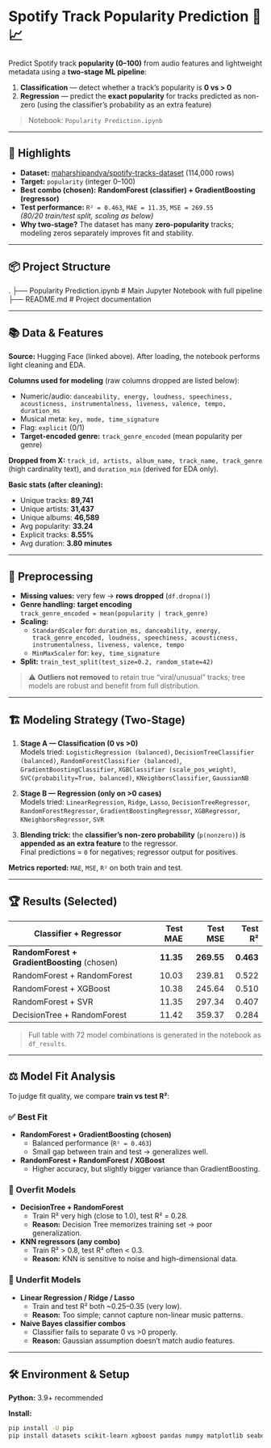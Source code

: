 # Spotify Track Popularity Prediction 🎵📈

Predict Spotify track **popularity (0–100)** from audio features and lightweight metadata using a **two-stage ML pipeline**:

1) **Classification** — detect whether a track’s popularity is **0 vs > 0**  
2) **Regression** — predict the **exact popularity** for tracks predicted as non-zero (using the classifier’s probability as an extra feature)

> Notebook: `Popularity Prediction.ipynb`

---

## 🚀 Highlights

- **Dataset:** [maharshipandya/spotify-tracks-dataset](https://huggingface.co/datasets/maharshipandya/spotify-tracks-dataset) (114,000 rows)
- **Target:** `popularity` (integer 0–100)
- **Best combo (chosen):** **RandomForest (classifier) + GradientBoosting (regressor)**
- **Test performance:** `R² = 0.463`, `MAE = 11.35`, `MSE = 269.55`  
  *(80/20 train/test split, scaling as below)*
- **Why two-stage?** The dataset has many **zero-popularity** tracks; modeling zeros separately improves fit and stability.

---

## 📦 Project Structure
.
├── Popularity Prediction.ipynb   # Main Jupyter Notebook with full pipeline
├── README.md                     # Project documentation


---

## 📚 Data & Features

**Source:** Hugging Face (linked above). After loading, the notebook performs light cleaning and EDA.

**Columns used for modeling** (raw columns dropped are listed below):
- Numeric/audio: `danceability, energy, loudness, speechiness, acousticness, instrumentalness, liveness, valence, tempo, duration_ms`
- Musical meta: `key, mode, time_signature`
- Flag: `explicit` (0/1)
- **Target-encoded genre:** `track_genre_encoded` (mean popularity per genre)

**Dropped from X:** `track_id, artists, album_name, track_name, track_genre` (high cardinality text), and `duration_min` (derived for EDA only).

**Basic stats (after cleaning):**
- Unique tracks: **89,741**
- Unique artists: **31,437**
- Unique albums: **46,589**
- Avg popularity: **33.24**
- Explicit tracks: **8.55%**
- Avg duration: **3.80 minutes**

---

## 🧹 Preprocessing

- **Missing values:** very few → **rows dropped** (`df.dropna()`)
- **Genre handling:** **target encoding**  
  `track_genre_encoded = mean(popularity | track_genre)`
- **Scaling:**
  - `StandardScaler` for: `duration_ms, danceability, energy, track_genre_encoded, loudness, speechiness, acousticness, instrumentalness, liveness, valence, tempo`
  - `MinMaxScaler` for: `key, time_signature`
- **Split:** `train_test_split(test_size=0.2, random_state=42)`

> ⚠️ **Outliers not removed** to retain true “viral/unusual” tracks; tree models are robust and benefit from full distribution.

---

## 🏗️ Modeling Strategy (Two-Stage)

1. **Stage A — Classification (0 vs >0)**  
   Models tried: `LogisticRegression (balanced)`, `DecisionTreeClassifier (balanced)`, `RandomForestClassifier (balanced)`, `GradientBoostingClassifier`, `XGBClassifier (scale_pos_weight)`, `SVC(probability=True, balanced)`, `KNeighborsClassifier`, `GaussianNB`

2. **Stage B — Regression (only on >0 cases)**  
   Models tried: `LinearRegression`, `Ridge`, `Lasso`, `DecisionTreeRegressor`, `RandomForestRegressor`, `GradientBoostingRegressor`, `XGBRegressor`, `KNeighborsRegressor`, `SVR`

3. **Blending trick:** the **classifier’s non-zero probability** (`p(nonzero)`) is **appended as an extra feature** to the regressor.  
   Final predictions = `0` for negatives; regressor output for positives.

**Metrics reported:** `MAE`, `MSE`, `R²` on both train and test.

---

## 🏆 Results (Selected)

| Classifier + Regressor             | Test MAE | Test MSE | Test R² |
|------------------------------------|---------:|---------:|--------:|
| **RandomForest + GradientBoosting** (chosen) | **11.35** | **269.55** | **0.463** |
| RandomForest + RandomForest        | 10.03    | 239.81   | 0.522 |
| RandomForest + XGBoost             | 10.38    | 245.64   | 0.510 |
| RandomForest + SVR                 | 11.35    | 297.34   | 0.407 |
| DecisionTree + RandomForest        | 11.42    | 359.37   | 0.284 |

> Full table with 72 model combinations is generated in the notebook as `df_results`.

---

## ⚖️ Model Fit Analysis

To judge fit quality, we compare **train vs test R²**:

### ✅ Best Fit
- **RandomForest + GradientBoosting (chosen)**  
  - Balanced performance (`R² = 0.463`)  
  - Small gap between train and test → generalizes well.  
- **RandomForest + RandomForest / XGBoost**  
  - Higher accuracy, but slightly bigger variance than GradientBoosting.  

### 🔺 Overfit Models
- **DecisionTree + RandomForest**  
  - Train R² very high (close to 1.0), test R² = 0.28.  
  - **Reason:** Decision Tree memorizes training set → poor generalization.  
- **KNN regressors (any combo)**  
  - Train R² > 0.8, test R² often < 0.3.  
  - **Reason:** KNN is sensitive to noise and high-dimensional data.  

### 🔻 Underfit Models
- **Linear Regression / Ridge / Lasso**  
  - Train and test R² both ~0.25–0.35 (very low).  
  - **Reason:** Too simple; cannot capture non-linear music patterns.  
- **Naive Bayes classifier combos**  
  - Classifier fails to separate 0 vs >0 properly.  
  - **Reason:** Gaussian assumption doesn’t match audio features.  

---

## 🛠️ Environment & Setup

**Python:** 3.9+ recommended

**Install:**
```bash
pip install -U pip
pip install datasets scikit-learn xgboost pandas numpy matplotlib seaborn

